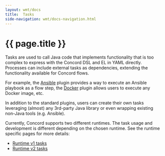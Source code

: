 ```yaml
---
layout: wmt/docs
title:  Tasks
side-navigation: wmt/docs-navigation.html
---
```


# {{ page.title }}

Tasks are used to call Java code that implements functionality that is
too complex to express with the Concord DSL and EL in YAML directly.
Processes can include external tasks as dependencies, extending
the functionality available for Concord flows.

For example, the [Ansible](../plugins-v2/ansible.html) plugin provides
a way to execute an Ansible playbook as a flow step,
the [Docker](../plugins-v2/docker.md) plugin allows users to execute any
Docker image, etc.

In addition to the standard plugins, users can create their own tasks
leveraging (almost) any 3rd-party Java library or even wrapping existing
non-Java tools (e.g. Ansible).

Currently, Concord supports two different runtimes. The task usage and
development is different depending on the chosen runtime. See the runtime
specific pages for more details:

- [Runtime v1 tasks](../processes-v1/tasks.html)
- [Runtime v2 tasks](../processes-v2/tasks.html)

